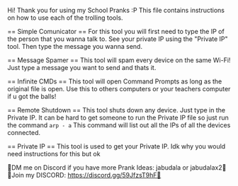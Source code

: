 Hi!
 Thank you for using my School Pranks :P
This file contains instructions on how to use each of the trolling tools.

== Simple Comunicator ==
For this tool you will first need to type the IP of the person that you wanna talk to. See your private IP using the "Private IP" tool.
 Then type the message you wanna send.


== Message Spamer ==
This tool will spam every device on the same Wi-Fi!
 Just type a message you want to send and thats it.


== Infinite CMDs ==
This tool will open Command Prompts as long as the original file is open.
 Use this to others computers or your teachers computer if u got the balls!


== Remote Shutdown ==
This tool shuts down any device. Just type in the Private IP.
 It can be hard to get someone to run the Private IP file so just run the command ```arp - a```
  This command will list out all the IPs of all the devices connected.


== Private IP ==
This tool is used to get your Private IP.
 Idk why you would need instructions for this but ok

 💬DM me on Discord if you have more Prank Ideas: jabudala or jabudalax2💬
 💬Join my DISCORD: https://discord.gg/59JfzsT9hF💬
